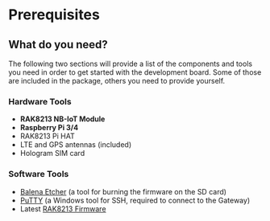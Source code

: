 # Prerequisites

<rk-img
  src="/assets/images/wislink-lte/rak8213/quickstart/prerequisites/rak8213.png"
  width="25%"
  caption="RAK8213 NB-IoT Module"
/>

## What do you need?

The following two sections will provide a list of the components and tools you need in order to get started with the development board. Some of those are included in the package, others you need to provide yourself.

### Hardware Tools

- **RAK8213 NB-IoT Module**
- **Raspberry Pi 3/4**
- RAK8213 Pi HAT
- LTE and GPS antennas (included)
- Hologram SIM card

### Software Tools

- [Balena Etcher](https://www.balena.io/etcher/) (a tool for burning the firmware on the SD card)
- [PuTTY](https://www.chiark.greenend.org.uk/~sgtatham/putty/latest.html) (a Windows tool for SSH, required to connect to the Gateway)
- Latest [RAK8213 Firmware](https://downloads.rakwireless.com/Cellular/RAK8213/Firmware/)
